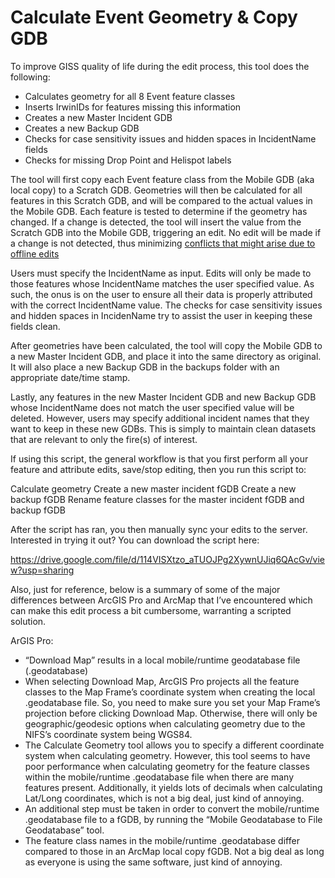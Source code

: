 # Calculate Event Geometry & Copy GDB

To improve GISS quality of life during the edit process, this tool does the following:
- Calculates geometry for all 8 Event feature classes
- Inserts IrwinIDs for features missing this information
- Creates a new Master Incident GDB
- Creates a new Backup GDB
- Checks for case sensitivity issues and hidden spaces in IncidentName fields
- Checks for missing Drop Point and Helispot labels

The tool will first copy each Event feature class from the Mobile GDB (aka local copy) to a Scratch GDB. Geometries will then be calculated for all features in this Scratch GDB, and will be compared to the actual values in the Mobile GDB. Each feature is tested to determine if the geometry has changed. If a change is detected, the tool will insert the value from the Scratch GDB into the Mobile GDB, triggering an edit. No edit will be made if a change is not detected, thus minimizing [conflicts that might arise due to offline edits](https://www.nwcg.gov/publications/pms936-1/edit-incident-data/securing-incident-information#collapseX)

Users must specify the IncidentName as input. Edits will only be made to those features whose IncidentName matches the user specified value. As such, the onus is on the user to ensure all their data is properly attributed with the correct IncidentName value.  The checks for case sensitivity issues and hidden spaces in IncidenName try to assist the user in keeping these fields clean.

After geometries have been calculated, the tool will copy the Mobile GDB to a new Master Incident GDB, and place it into the same directory as original. It will also place a new Backup GDB in the backups folder with an appropriate date/time stamp. 

Lastly, any features in the new Master Incident GDB and new Backup GDB whose IncidentName does not match the user specified value will be deleted. However, users may specify additional incident names that they want to keep in these new GDBs. This is simply to maintain clean datasets that are relevant to only the fire(s) of interest.

If using this script, the general workflow is that you first perform all your feature and attribute edits, save/stop editing, then you run this script to:

Calculate geometry
Create a new master incident fGDB
Create a new backup fGDB
Rename feature classes for the master incident fGDB and backup fGDB
 

After the script has ran, you then manually sync your edits to the server. Interested in trying it out? You can download the script here:

https://drive.google.com/file/d/114VISXtzo_aTUOJPg2XywnUJiq6QAcGv/view?usp=sharing 

Also, just for reference, below is a summary of some of the major differences between ArcGIS Pro and ArcMap that I’ve encountered which can make this edit process a bit cumbersome, warranting a scripted solution.

 

ArGIS Pro:

- “Download Map” results in a local mobile/runtime geodatabase file (.geodatabase)
- When selecting Download Map, ArcGIS Pro projects all the feature classes to the Map Frame’s coordinate system when creating the local .geodatabase file. So, you need to make sure you set your Map Frame’s projection before clicking Download Map. Otherwise, there will only be geographic/geodesic options when calculating geometry due to the NIFS’s coordinate system being WGS84.
- The Calculate Geometry tool allows you to specify a different coordinate system when calculating geometry. However, this tool seems to have poor performance when calculating geometry for the feature classes within the mobile/runtime .geodatabase file when there are many features present. Additionally, it yields lots of decimals when calculating Lat/Long coordinates, which is not a big deal, just kind of annoying.
- An additional step must be taken in order to convert the mobile/runtime .geodatabase file to a fGDB, by running the “Mobile Geodatabase to File Geodatabase” tool.
- The feature class names in the mobile/runtime .geodatabase differ compared to those in an ArcMap local copy fGDB. Not a big deal as long as everyone is using the same software, just kind of annoying.

